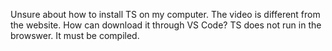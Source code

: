 Unsure about how to install TS on my computer. The video is different from the website.
How can download it through VS Code?
TS does not run in the browswer. It must be compiled.